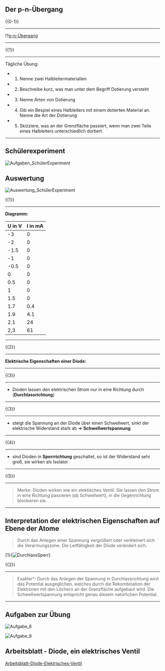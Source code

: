<!--
author: Christian Golnik

language: de

@style
.lia-effect__circle {
    display: none !important;
}

@media (min-width: 600px) {
    .newspaper {
        column-count: 2;
        column-gap: 40px;
        column-rule: 1px solid lightblue;
    }
}

h1, h2, h3, h4, h5, h6 {
  column-span: all;
}

.cb {
    break-before: column;
}
@end

@onload
window.LIA.settings.font_size = 2
@end

@@@ ogy.de/11ph3 deaktivieren: https://ogy.de/del.cvv2y5l7old0u7gamlc1

-->

## Der p-n-Übergang

{{0-1}}
**********
!?[p-n-Übergang](https://www.youtube.com/watch?v=5wIRJN3DN_8)
**********


{{1}}
**********
Tägliche Übung:

- 1. Nenne zwei Halbleitermaterialien

- 2. Beschreibe kurz, was man unter dem Begriff Dotierung versteht

- 3. Nenne Arten von Dotierung

- 4. Gib ein Bespiel eines Halbleiters mit einem dotierten Material an. Nenne die Art der Dotierung

- 5. Skizziere, was an der Grenzfläche passiert, wenn man zwei Teile eines Halbleiters unterschiedlich dortiert.
**********


## Schülerexperiment

![Aufgaben_SchülerExperiment](https://diversewolken.ddns.net/nextcloud/index.php/s/rcSCyBDYHqRLmPG/download)

## Auswertung

![Auswertung_SchülerExperiment](https://diversewolken.ddns.net/nextcloud/index.php/s/XDnKHGb83KxFCga/download)

{{1}}
******************
__Diagramm:__

| U in V | I in mA |
| --------------- | ------------|
| -3 | 0 |
| -2 | 0 |
| -1.5 | 0 |
| -1 | 0 |
| -0.5 | 0 |
| 0 | 0 |
| 0.5 | 0 |
| 1 | 0 |
| 1.5 | 0 |
| 1.7 | 0.4 |
| 1.9 | 4.1 |
| 2.1 | 24 |
| 2,3 | 61 |
******************

{{2}}
******************
__Elektrische Eigenschaften einer Diode:__
******************

{{3}}
******************
- Dioden lassen den elektrischen Strom nur in eine Richtung durch (__Durchlassrichtung__)
******************

{{3}}
******************
- steigt die Spannung an der Diode über einen Schwellwert, sinkt der elektrische Widerstand stark ab => __Schwellwertspannung__
******************

{{4}}
******************
- sind Dioden in __Sperrrichtung__ geschaltet, so ist der Widerstand sehr groß, sie wirken als Isolator
******************


{{5}}
******************
> Merke: Dioden wirken wie ein elektisches Ventil. Sie lassen den Strom in eine Richtung passieren (ab Schwellwert), in die Gegenrichtung blockieren sie.
******************

## Interpretation der elektrischen Eigenschaften auf Ebene der Atome

> Durch das Anlegen einer Spannung vergrößert oder verkleinert sich die Verarmungszone. Die Leitfähigkeit der Diode verändert sich.

{1}{![DurchlassSperr](https://diversewolken.ddns.net/nextcloud/index.php/s/ymKY9JmJAiRBwjF/download)}

{{2}}
**********
> Exakter*: Durch das Anlegen der Spannung in Durchlassrichtung wird das Potential ausgeglichen, welches durch die Rekombination der Elektronen mit den Löchern an der Grenzfläche aufgebaut wird. Die Schwellwertspannung entspricht genau diesem natürlichen Potential.
**********

## Aufgaben zur Übung

<p class="newspaper">

![Aufgabe_6](https://diversewolken.ddns.net/nextcloud/index.php/s/J4pnnPwLygGz7my/download)

![Aufgabe_9](https://diversewolken.ddns.net/nextcloud/index.php/s/dGqRj3L3EKYKzTk/download)

</p>

## Arbeitsblatt - Diode, ein elektrisches Ventil

[Arbeitsblatt-Diode-Elektrisches-Ventil](https://diversewolken.ddns.net/nextcloud/index.php/s/CTMkeqe57DD7eGs)